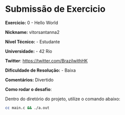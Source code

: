 # Submissão de Exercicio

**Exercicio:** 0 - Hello World

**Nickname:** vitorsantanna2

**Nível Técnico:** - Estudante

**Universidade:** - 42 Rio

**Twitter**: https://twitter.com/BrazilwithHK

**Dificuldade de Resolução:** - Baixa

**Comentários:** Divertido

**Como rodar o desafio**: 

Dentro do diretório do projeto, utilize o comando abaixo: 
```bash
cc main.c && ./a.out
```
